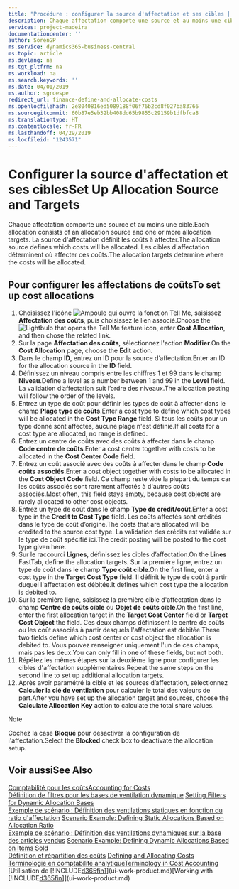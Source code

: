 ```yaml
---
title: "Procédure : configurer la source d'affectation et ses cibles | Microsoft Docs"
description: Chaque affectation comporte une source et au moins une cible. La source d'affectation définit les coûts à affecter. Les cibles d'affectation déterminent où affecter ces coûts.
services: project-madeira
documentationcenter: ''
author: SorenGP
ms.service: dynamics365-business-central
ms.topic: article
ms.devlang: na
ms.tgt_pltfrm: na
ms.workload: na
ms.search.keywords: ''
ms.date: 04/01/2019
ms.author: sgroespe
redirect_url: finance-define-and-allocate-costs
ms.openlocfilehash: 2e8040816ed5089188f06f76b2cd8f027ba83766
ms.sourcegitcommit: 60b87e5eb32bb408dd65b9855c29159b1dfbfca8
ms.translationtype: HT
ms.contentlocale: fr-FR
ms.lasthandoff: 04/29/2019
ms.locfileid: "1243571"
---
```

# <a name="set-up-allocation-source-and-targets"></a><span data-ttu-id="a6018-105">Configurer la source d'affectation et ses cibles</span><span class="sxs-lookup"><span data-stu-id="a6018-105">Set Up Allocation Source and Targets</span></span>
<span data-ttu-id="a6018-106">Chaque affectation comporte une source et au moins une cible.</span><span class="sxs-lookup"><span data-stu-id="a6018-106">Each allocation consists of an allocation source and one or more allocation targets.</span></span> <span data-ttu-id="a6018-107">La source d'affectation définit les coûts à affecter.</span><span class="sxs-lookup"><span data-stu-id="a6018-107">The allocation source defines which costs will be allocated.</span></span> <span data-ttu-id="a6018-108">Les cibles d'affectation déterminent où affecter ces coûts.</span><span class="sxs-lookup"><span data-stu-id="a6018-108">The allocation targets determine where the costs will be allocated.</span></span>  

## <a name="to-set-up-cost-allocations"></a><span data-ttu-id="a6018-109">Pour configurer les affectations de coûts</span><span class="sxs-lookup"><span data-stu-id="a6018-109">To set up cost allocations</span></span>  
1.  <span data-ttu-id="a6018-110">Choisissez l'icône ![Ampoule qui ouvre la fonction Tell Me](media/ui-search/search_small.png "Dites-moi ce que vous voulez faire"), saisissez **Affectation des coûts**, puis choisissez le lien associé.</span><span class="sxs-lookup"><span data-stu-id="a6018-110">Choose the ![Lightbulb that opens the Tell Me feature](media/ui-search/search_small.png "Tell me what you want to do") icon, enter **Cost Allocation**, and then chose the related link.</span></span>  
2.  <span data-ttu-id="a6018-111">Sur la page **Affectation des coûts**, sélectionnez l'action **Modifier**.</span><span class="sxs-lookup"><span data-stu-id="a6018-111">On the **Cost Allocation** page, choose the **Edit** action.</span></span>  
3.  <span data-ttu-id="a6018-112">Dans le champ **ID**, entrez un ID pour la source d’affectation.</span><span class="sxs-lookup"><span data-stu-id="a6018-112">Enter an ID for the allocation source in the **ID** field.</span></span>  
4.  <span data-ttu-id="a6018-113">Définissez un niveau compris entre les chiffres 1 et 99 dans le champ **Niveau**.</span><span class="sxs-lookup"><span data-stu-id="a6018-113">Define a level as a number between 1 and 99 in the **Level** field.</span></span> <span data-ttu-id="a6018-114">La validation d’affectation suit l’ordre des niveaux.</span><span class="sxs-lookup"><span data-stu-id="a6018-114">The allocation posting will follow the order of the levels.</span></span>  
5.  <span data-ttu-id="a6018-115">Entrez un type de coût pour définir les types de coût à affecter dans le champ **Plage type de coûts**.</span><span class="sxs-lookup"><span data-stu-id="a6018-115">Enter a cost type to define which cost types will be allocated in the **Cost Type Range** field.</span></span> <span data-ttu-id="a6018-116">Si tous les coûts pour un type donné sont affectés, aucune plage n'est définie.</span><span class="sxs-lookup"><span data-stu-id="a6018-116">If all costs for a cost type are allocated, no range is defined.</span></span>  
6.  <span data-ttu-id="a6018-117">Entrez un centre de coûts avec des coûts à affecter dans le champ **Code centre de coûts**.</span><span class="sxs-lookup"><span data-stu-id="a6018-117">Enter a cost center together with costs to be allocated in the **Cost Center Code** field.</span></span>  
7.  <span data-ttu-id="a6018-118">Entrez un coût associé avec des coûts à affecter dans le champ **Code coûts associés**.</span><span class="sxs-lookup"><span data-stu-id="a6018-118">Enter a cost object together with costs to be allocated in the **Cost Object Code** field.</span></span> <span data-ttu-id="a6018-119">Ce champ reste vide la plupart du temps car les coûts associés sont rarement affectés à d'autres coûts associés.</span><span class="sxs-lookup"><span data-stu-id="a6018-119">Most often, this field stays empty, because cost objects are rarely allocated to other cost objects.</span></span>  
8.  <span data-ttu-id="a6018-120">Entrez un type de coût dans le champ **Type de crédit/coût**.</span><span class="sxs-lookup"><span data-stu-id="a6018-120">Enter a cost type in the **Credit to Cost Type** field.</span></span> <span data-ttu-id="a6018-121">Les coûts affectés sont crédités dans le type de coût d’origine.</span><span class="sxs-lookup"><span data-stu-id="a6018-121">The costs that are allocated will be credited to the source cost type.</span></span> <span data-ttu-id="a6018-122">La validation des crédits est validée sur le type de coût spécifié ici.</span><span class="sxs-lookup"><span data-stu-id="a6018-122">The credit posting will be posted to the cost type given here.</span></span>  
9. <span data-ttu-id="a6018-123">Sur le raccourci **Lignes**, définissez les cibles d’affectation.</span><span class="sxs-lookup"><span data-stu-id="a6018-123">On the **Lines** FastTab, define the allocation targets.</span></span> <span data-ttu-id="a6018-124">Sur la première ligne, entrez un type de coût dans le champ **Type coût cible**.</span><span class="sxs-lookup"><span data-stu-id="a6018-124">On the first line, enter a cost type in the **Target Cost Type** field.</span></span> <span data-ttu-id="a6018-125">Il définit le type de coût à partir duquel l'affectation est débitée.</span><span class="sxs-lookup"><span data-stu-id="a6018-125">It defines which cost type the allocation is debited to.</span></span>  
10. <span data-ttu-id="a6018-126">Sur la première ligne, saisissez la première cible d'affectation dans le champ **Centre de coûts cible** ou **Objet de coûts cible**.</span><span class="sxs-lookup"><span data-stu-id="a6018-126">On the first line, enter the first allocation target in the **Target Cost Center** field or **Target Cost Object** the field.</span></span> <span data-ttu-id="a6018-127">Ces deux champs définissent le centre de coûts ou les coût associés à partir desquels l'affectation est débitée.</span><span class="sxs-lookup"><span data-stu-id="a6018-127">These two fields define which cost center or cost object the allocation is debited to.</span></span> <span data-ttu-id="a6018-128">Vous pouvez renseigner uniquement l'un de ces champs, mais pas les deux.</span><span class="sxs-lookup"><span data-stu-id="a6018-128">You can only fill in one of these fields, but not both.</span></span>  
11. <span data-ttu-id="a6018-129">Répétez les mêmes étapes sur la deuxième ligne pour configurer les cibles d'affectation supplémentaires.</span><span class="sxs-lookup"><span data-stu-id="a6018-129">Repeat the same steps on the second line to set up additional allocation targets.</span></span>  
12. <span data-ttu-id="a6018-130">Après avoir paramétré la cible et les sources d’affectation, sélectionnez **Calculer la clé de ventilation** pour calculer le total des valeurs de part.</span><span class="sxs-lookup"><span data-stu-id="a6018-130">After you have set up the allocation target and sources, choose the **Calculate Allocation Key** action to calculate the total share values.</span></span>  

> [!NOTE]  
>  <span data-ttu-id="a6018-131">Cochez la case **Bloqué** pour désactiver la configuration de l'affectation.</span><span class="sxs-lookup"><span data-stu-id="a6018-131">Select the **Blocked** check box to deactivate the allocation setup.</span></span>  

## <a name="see-also"></a><span data-ttu-id="a6018-132">Voir aussi</span><span class="sxs-lookup"><span data-stu-id="a6018-132">See Also</span></span>  
[<span data-ttu-id="a6018-133">Comptabilité pour les coûts</span><span class="sxs-lookup"><span data-stu-id="a6018-133">Accounting for Costs</span></span>](finance-manage-cost-accounting.md)  
 <span data-ttu-id="a6018-134">[Définition de filtres pour les bases de ventilation dynamique](finance-setting-filters-for-dynamic-allocation-bases.md) </span><span class="sxs-lookup"><span data-stu-id="a6018-134">[Setting Filters for Dynamic Allocation Bases](finance-setting-filters-for-dynamic-allocation-bases.md) </span></span>  
 <span data-ttu-id="a6018-135">[Exemple de scénario : Définition des ventilations statiques en fonction du ratio d'affectation](finance-scenario-example-defining-static-allocations-based-on-allocation-ratio.md) </span><span class="sxs-lookup"><span data-stu-id="a6018-135">[Scenario Example: Defining Static Allocations Based on Allocation Ratio](finance-scenario-example-defining-static-allocations-based-on-allocation-ratio.md) </span></span>  
 <span data-ttu-id="a6018-136">[Exemple de scénario : Définition des ventilations dynamiques sur la base des articles vendus](finance-scenario-example-defining-dynamic-allocations-based-on-items-sold.md) </span><span class="sxs-lookup"><span data-stu-id="a6018-136">[Scenario Example: Defining Dynamic Allocations Based on Items Sold](finance-scenario-example-defining-dynamic-allocations-based-on-items-sold.md) </span></span>  
 <span data-ttu-id="a6018-137">[Définition et répartition des coûts](finance-define-and-allocate-costs.md) </span><span class="sxs-lookup"><span data-stu-id="a6018-137">[Defining and Allocating Costs](finance-define-and-allocate-costs.md) </span></span>  
 [<span data-ttu-id="a6018-138">Terminologie en comptabilité analytique</span><span class="sxs-lookup"><span data-stu-id="a6018-138">Terminology in Cost Accounting</span></span>](finance-terminology-in-cost-accounting.md)  
 <span data-ttu-id="a6018-139">[Utilisation de [!INCLUDE[d365fin](includes/d365fin_md.md)]](ui-work-product.md)</span><span class="sxs-lookup"><span data-stu-id="a6018-139">[Working with [!INCLUDE[d365fin](includes/d365fin_md.md)]](ui-work-product.md)</span></span>
